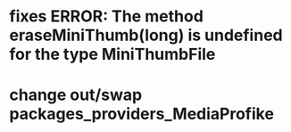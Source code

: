 # fixes ERROR: The method eraseMiniThumb(long) is undefined for the type MiniThumbFile

# change out/swap packages_providers_MediaProfike
